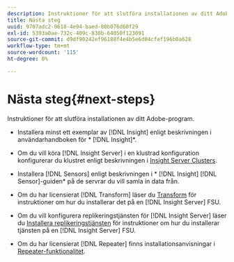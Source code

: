 ```yaml
---
description: Instruktioner för att slutföra installationen av ditt Adobe-program.
title: Nästa steg
uuid: 9707adc2-0618-4e94-baed-80b076d60f29
exl-id: 5393a0ae-732c-409c-830b-64050f123091
source-git-commit: d9df90242ef96188f4e4b5e6d04cfef196b0a628
workflow-type: tm+mt
source-wordcount: '115'
ht-degree: 0%

---
```


# Nästa steg{#next-steps}

Instruktioner för att slutföra installationen av ditt Adobe-program.

* Installera minst ett exemplar av [!DNL Insight] enligt beskrivningen i användarhandboken för * [!DNL Insight]*.

* Om du vill köra [!DNL Insight Server] i en klustrad konfiguration konfigurerar du klustret enligt beskrivningen i [Insight Server Clusters](../../../home/c-inst-svr/c-install-ins-svr/c-ins-svr-clstrs/c-abt-ins-svr-clsters.md).

* Installera [!DNL Sensors] enligt beskrivningen i * [!DNL Insight] [!DNL Sensor]-guiden* på de servrar du vill samla in data från.

* Om du har licensierat [!DNL Transform] läser du [Transform](../../../home/c-inst-svr/c-tfm/c-tfm.md#concept-2da4db2b6f444e93ace22d3b3aecb4f2) för instruktioner om hur du installerar det på en [!DNL Insight Server] FSU.

* Om du vill konfigurera replikeringstjänsten för [!DNL Insight Server] läser du [Installera replikeringstjänsten](../../../home/c-inst-svr/c-ins-svr-rep-svc/c-inst-rep-svc.md#concept-4743b6621f394ee39cf0635230996925) för instruktioner om hur du installerar tjänsten på en [!DNL Insight Server] FSU.

* Om du har licensierat [!DNL Repeater] finns installationsanvisningar i [Repeater-funktionalitet](../../../home/c-inst-svr/c-rptr-fntly/c-rptr-fntly.md).
